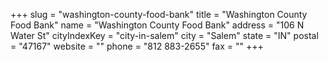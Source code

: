 +++
slug = "washington-county-food-bank"
title = "Washington County Food Bank"
name = "Washington County Food Bank"
address = "106 N Water St"
cityIndexKey = "city-in-salem"
city = "Salem"
state = "IN"
postal = "47167"
website = ""
phone = "812 883-2655"
fax = ""
+++
